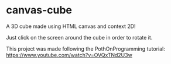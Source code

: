 # canvas-cube
A 3D cube made using HTML canvas and context 2D!

Just click on the screen around the cube in order to rotate it.

This project was made following the PothOnProgramming tutorial: https://www.youtube.com/watch?v=OVQxTNd2U3w

